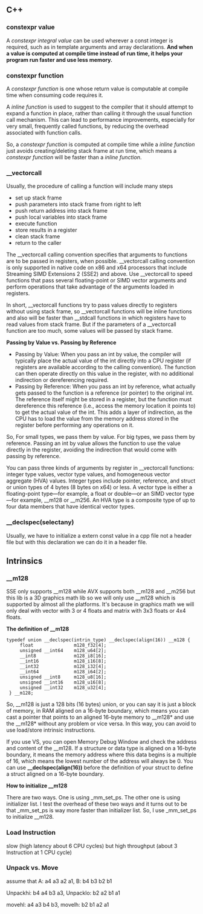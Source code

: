 ## C++
### constexpr value
A *constexpr integral value* can be used wherever a const integer is required, such as in template arguments and array declarations. **And when a value is computed at compile time instead of run time, it helps your program run faster and use less memory.**

### constexpr function
A *constexpr function* is one whose return value is computable at compile time when consuming code requires it. 

A *inline function* is used to suggest to the compiler that it should attempt to expand a function in place, rather than calling it through the usual function call mechanism. This can lead to performance improvements, especially for very small, frequently called functions, by reducing the overhead associated with function calls.

So, a *constexpr function* is computed at compile time while a *inline function* just avoids creating/deleting stack frame at run time, which means a *constexpr function* will be faster than a *inline function*.

### __vectorcall
Usually, the procedure of calling a function will include many steps
- set up stack frame
- push parameters into stack frame from right to left
- push return address into stack frame
- push local variables into stack frame
- execute function
- store results in a register
- clean stack frame
- return to the caller 

The __vectorcall calling convention specifies that arguments to functions are to be passed in registers, when possible. __vectorcall calling convention is only supported in native code on x86 and x64 processors that include Streaming SIMD Extensions 2 (SSE2) and above. Use __vectorcall to speed functions that pass several floating-point or SIMD vector arguments and perform operations that take advantage of the arguments loaded in registers. 

In short, __vectorcall functions try to pass values directly to registers without using stack frame, so __vectorcall functions will be inline functions and also will be faster than __stdcall functions in which registers have to read values from stack frame. But if the parameters of a __vectorcall function are too much, some values will be passed by stack frame.

**Passing by Value vs. Passing by Reference**

- Passing by Value:
When you pass an int by value, the compiler will typically place the actual value of the int directly into a CPU register (if registers are available according to the calling convention).
The function can then operate directly on this value in the register, with no additional indirection or dereferencing required.
- Passing by Reference:
When you pass an int by reference, what actually gets passed to the function is a reference (or pointer) to the original int.
The reference itself might be stored in a register, but the function must dereference this reference (i.e., access the memory location it points to) to get the actual value of the int.
This adds a layer of indirection, as the CPU has to load the value from the memory address stored in the register before performing any operations on it.

So, For small types, we pass them by value. For big types, we pass them by reference. Passing an int by value allows the function to use the value directly in the register, avoiding the indirection that would come with passing by reference.

You can pass three kinds of arguments by register in __vectorcall functions: integer type values, vector type values, and homogeneous vector aggregate (HVA) values. Integer types include pointer, reference, and struct or union types of 4 bytes (8 bytes on x64) or less. A vector type is either a floating-point type—for example, a float or double—or an SIMD vector type—for example, __m128 or __m256. An HVA type is a composite type of up to four data members that have identical vector types.

### __declspec(selectany)
Usually, we have to initialize a extern const value in a cpp file not a header file but with this declaration we can do it in a header file.

## Intrinsics

### __m128

SSE only supports __m128 while AVX supports both __m128 and __m256 but this lib is a 3D graphics math lib so we will only use __m128 which is supported by almost all the platforms. It's because in graphics math we will only deal with vector with 3 or 4 floats and matrix with 3x3 floats or 4x4 floats. 

**The definition of __m128**
```
typedef union __declspec(intrin_type) __declspec(align(16)) __m128 {
     float               m128_f32[4];
     unsigned __int64    m128_u64[2];
     __int8              m128_i8[16];
     __int16             m128_i16[8];
     __int32             m128_i32[4];
     __int64             m128_i64[2];
     unsigned __int8     m128_u8[16];
     unsigned __int16    m128_u16[8];
     unsigned __int32    m128_u32[4];
 } __m128;
```
So, __m128 is just a 128 bits (16 bytes) union, or you can say it is just a block of memory, in RAM aligned on a 16-byte boundary, which means you can cast a pointer that points to an aligned 16-byte memory to __m128* and use the __m128* without any problem or vice versa. In this way, you can avoid to use load/store intrinsic instructions. 

If you use VS, you can open Memory Debug Window and check the address and content of the __m128. If a structure or data type is aligned on a 16-byte boundary, it means the memory address where this data begins is a multiple of 16, which means the lowest number of the address will always be 0. You can use **__declspec(align(16))** before the definition of your struct to define a struct aligned on a 16-byte boundary.

**How to initialize __m128**

There are two ways. One is using _mm_set_ps. The other one is using initializer list. I test the overhead of these two ways and it turns out to be that _mm_set_ps is way more faster than initializer list. So, I use _mm_set_ps to initialize __m128.

### Load Instruction 
slow (high latency about 6 CPU cycles) but high throughput (about 3 Instruction at 1 CPU cycle)

### Unpack vs. Move
assume that A: a4 a3 a2 a1, B: b4 b3 b2 b1

Unpackhi: b4 a4 b3 a3, Unpacklo: b2 a2 b1 a1

movehl: a4 a3 b4 b3, movelh: b2 b1 a2 a1